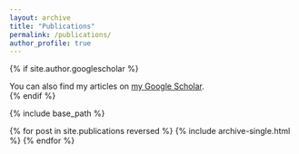 ```yaml
---
layout: archive
title: "Publications"
permalink: /publications/
author_profile: true
---
```


{% if site.author.googlescholar %}
  <div class="wordwrap">You can also find my articles on <a href="https://scholar.google.com/citations?user=1nMsi6AAAAAJ&hl=en&oi=ao">my Google Scholar</a>.</div>
{% endif %}

{% include base_path %}

{% for post in site.publications reversed %}
  {% include archive-single.html %}
{% endfor %}
